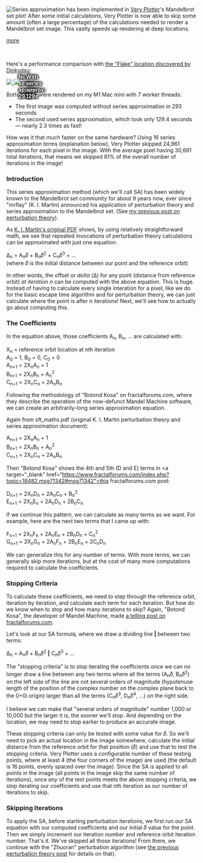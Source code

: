 
<!-- Copyright 2022 Phil Thompson. All Rights Reserved.  As noted in the License section of this repository's readme.md file, this file and its corresponding public HTML file, and all other articles, article files, and images, are distributed under traditional copyright.  The repository source code and other files are distributed under the MIT license. -->

[//]: # (gen-title: Series Approximation and the Mandelbrot set)

[//]: # (gen-title-url: Series-Approximation-and-the-Mandelbrot-set)

[//]: # (gen-keywords: mandelbrot set, mandelbrot, set, series, approximation, perturbation, theory, fractals, math, floating point, floating, point, floatexp, iteration, reference, delta, orbit, charts, graphs, javascript, canvas, development, programming)

[//]: # (gen-description: Applying series approximation to calculate the Mandelbrot set)

[//]: # (gen-meta-end)

<a href="${THIS_ARTICLE}"><img style="float: left" class="width-resp-50-100" src="${SITE_ROOT_REL}/img/20220201.jpg"/></a>Series approximation has been implemented in <a target="_blank" href="${SITE_ROOT_REL}/very-plotter/">Very Plotter</a>'s Mandelbrot set plot!  After some initial calculations, Very Plotter is now able to skip some amount (often a large percentage) of the calculations needed to render a Mandelbrot set image.  This vastly speeds up rendering at deep locations.

[more](more://)

<p style="clear:both">&nbsp;</p>

Here's a performance comparison with <a target="_blank" href="https://www.fractalforums.com/images-showcase-(rate-my-fractal)/flake/">the "Flake" location discovered by Dinkydau</a>:

<a style="position:relative" target="_blank" href="${SITE_ROOT_REL}/very-plotter/?plot=Mandelbrot-set&v=4&n=50100&mag=1.8e157&centerX=-1.99996619445037030418434688506350579675531241540724851511761922944801584242342684381376129778868913812287046406560949864353810575744772166485672496092803920095332176654843899e0&centerY=3.00138243679093832407249730397759249873468311907733352701742572801204749756148235811856472992884140755192241865049781816254785289455481571221457726813208724311827020946640834e-34&gradient=Bwrw-B.282828-r.BE1428-mod760-offset190&bgColor=b&algo=perturb-float">
	<img class="width-resp-50-100" src="${SITE_ROOT_REL}/img/20220201-flake-perturb-float.jpg"/>
	<!-- 4 text-shadow method thanks to https://stackoverflow.com/a/4919231/259456 -->
	<span style="position:absolute; top:-1.0rem; left:2.0rem; text-decoration: none;text-shadow: 2px 2px 4px #000, 2px -2px 4px #000, -2px 2px 4px #000, -2px -2px 4px #000;font-weight: 700;color: #FFF;">No series approx: 293s</span>
</a>
<a style="position:relative" target="_blank" href="${SITE_ROOT_REL}/very-plotter/?plot=Mandelbrot-set&v=4&n=50100&mag=1.8e157&centerX=-1.99996619445037030418434688506350579675531241540724851511761922944801584242342684381376129778868913812287046406560949864353810575744772166485672496092803920095332176654843899e0&centerY=3.00138243679093832407249730397759249873468311907733352701742572801204749756148235811856472992884140755192241865049781816254785289455481571221457726813208724311827020946640834e-34&gradient=Bwrw-B.282828-r.BE1428-mod760-offset190&bgColor=b&algo=perturb-sapx16.2-float">
	<img class="width-resp-50-100" src="${SITE_ROOT_REL}/img/20220201-flake-perturb-sapx16.2-float.jpg"/>
	<span style="position:absolute; top:-1.0rem; left:2.0rem; text-decoration: none;text-shadow: 2px 2px 4px #000, 2px -2px 4px #000, -2px 2px 4px #000, -2px -2px 4px #000;font-weight: 700;color: #FFF;">With series approx: 129s</span>
</a>

Both images were rendered on my M1 Mac mini with 7 worker threads:
<ul>
  <li>The first image was computed without series approximation in 293 seconds</li>
  <li>The second used series approximation, which took only 129.4 seconds &mdash; nearly 2.3 times as fast!</li>
</ul>
How was it that much faster on the same hardware?  Using 16 series approximation terms (explanation below), Very Plotter skipped 24,961 iterations for each pixel in the image.  With the average pixel having 30,691 total iterations, that means we skipped 81% of the overall number of iterations in the image!

### Introduction

This series approximation method (which we'll call SA) has been widely known to the Mandelbrot set community for about 9 years now, ever since "mrflay" (K. I. Martin) announced his application of perturbation theory and series approximation to the Mandelbrot set.  (See <a href="${SITE_ROOT_REL}/2022/Perturbation-Theory-and-the-Mandelbrot-set.html">my previous post on perturbation theory</a>).

As <a target="_blank" href="http://www.science.eclipse.co.uk/sft_maths.pdf">K. I. Martin's original PDF</a> shows, by using relatively straightforward math, we see that repeated invocations of perturbation theory calculations can be approximated with just one equation:

Δ<sub>n</sub> = A<sub>n</sub>𝛿 + B<sub>n</sub>𝛿<sup>2</sup> + C<sub>n</sub>𝛿<sup>3</sup> + ...<br/>
(where 𝛿 is the initial distance between our point and the reference orbit)

In other words, the offset  or <i>delta</i> (Δ) for any point (distance from reference orbit) *at iteration n* can be computed with the above equation.  This is huge.  Instead of having to calculate every single interation for a pixel, like we do for the basic escape time algorithm and for perturbation theory, we can just calculate where the point is after n iterations!  Next, we'll see how to actually go about computing this.

### The Coefficients

In the equation above, those coefficients A<sub>n</sub>, B<sub>n</sub>, ... are calculated with:

X<sub>n</sub> = reference orbit location at nth iteration<br/>
A<sub>0</sub> = 1, B<sub>0</sub> = 0, C<sub>0</sub> = 0<br/>
A<sub>n+1</sub> = 2X<sub>n</sub>A<sub>n</sub> + 1<br/>
B<sub>n+1</sub> = 2X<sub>n</sub>B<sub>n</sub> + A<sub>n</sub><sup>2</sup><br/>
C<sub>n+1</sub> = 2X<sub>n</sub>C<sub>n</sub> + 2A<sub>n</sub>B<sub>n</sub>

Following the methodology of "Botond Kosa" on fractalforums.com, where they describe the operation of the now-defunct Mandel Machine software, we can create an arbitrarily-long series approximation equation.

Again from sft_maths.pdf (original K. I. Martin perturbation theory and series approximation document):

A<sub>n+1</sub> = 2X<sub>n</sub>A<sub>n</sub> + 1<br/>
B<sub>n+1</sub> = 2X<sub>n</sub>B<sub>n</sub> + A<sub>n</sub><sup>2</sup><br/>
C<sub>n+1</sub> = 2X<sub>n</sub>C<sub>n</sub> + 2A<sub>n</sub>B<sub>n</sub>

Then "Botond Kosa" shows the 4th and 5th (D and E) terms in <a target=“_blank” href=“https://www.fractalforums.com/index.php?topic=18482.msg71342#msg71342”>this fractalforums.com post</a>:

D<sub>n+1</sub> = 2X<sub>n</sub>D<sub>n</sub> + 2A<sub>n</sub>C<sub>n</sub> + B<sub>n</sub><sup>2</sup><br/>
E<sub>n+1</sub> = 2X<sub>n</sub>E<sub>n</sub> + 2A<sub>n</sub>D<sub>n</sub> + 2B<sub>n</sub>C<sub>n</sub>

If we continue this pattern, we can calculate as many terms as we want.  For example, here are the next two terms that I came up with:

F<sub>n+1</sub> = 2X<sub>n</sub>F<sub>n</sub> + 2A<sub>n</sub>E<sub>n</sub> + 2B<sub>n</sub>D<sub>n</sub> + C<sub>n</sub><sup>2</sup><br/>
G<sub>n+1</sub> = 2X<sub>n</sub>G<sub>n</sub> + 2A<sub>n</sub>F<sub>n</sub> + 2B<sub>n</sub>E<sub>n</sub> + 2C<sub>n</sub>D<sub>n</sub>

We can generalize this for any number of terms.  With more terms, we can generally skip more iterations, but at the cost of many more computations required to calculate the coefficients.

### Stopping Criteria

To calculate these coefficients, we need to step through the reference orbit, iteration by iteration, and calculate each term for each iteration.  But how do we know when to stop and how many iterations to skip?  Again, "Botond Kosa", the developer of Mandel Machine, made <a target="_blank" href="https://www.fractalforums.com/index.php?topic=18482.msg74200#msg74200">a telling post on fractalforums.com</a>.

Let's look at our SA formula, where we draw a dividing line <large><b>|</b></large> between two terms:

Δ<sub>n</sub> = A<sub>n</sub>𝛿 + B<sub>n</sub>𝛿<sup>2</sup> <large><b>|</b></large> C<sub>n</sub>𝛿<sup>3</sup> + …

The "stopping criteria" is to stop iterating the coefficients once we can no longer draw a line between any two terms where all the terms (A<sub>n</sub>𝛿,  B<sub>n</sub>𝛿<sup>2</sup>) on the left side of the line are not several orders of magnitude (hypotenuse length of the position of the complex number on the complex plane back to the 0+0i origin) larger than all the terms (C<sub>n</sub>𝛿<sup>3</sup>, D<sub>n</sub>𝛿<sup>4</sup>, ...) on the right side.

I believe we can make that "several orders of magnitude" number 1,000 or 10,000 but the larger it is, the sooner we'll stop.  And depending on the location, we may need to stop earlier to produce an accurate image.

These stopping criteria can only be tested with some value for 𝛿.  So we'll need to pick an actual location in the image somewhere, calculate the initial distance from the reference orbit for that position (𝛿) and use that to test the stopping criteria.  Very Plotter uses a configurable number of these testing points, where at least 4 (the four corners of the image) are used (the default is 16 points, evenly spaced over the image).  Since the SA is applied to all points in the image (all points in the image skip the same number of iterations), once <i>any</i> of the test points meets the above stopping criteria, we stop iterating our coefficients and use that nth iteration as our number of iterations to skip.

### Skipping Iterations

To apply the SA, before starting perturbation iterations, we first run our SA equation with our computed coefficients and our initial 𝛿 value for the point.  Then we simply increment our iteration number and reference orbit iteration number.  That's it.  We've skipped all those iterations!  From there, we continue with the "Zhuoran" perturbation algorithm (see <a href="${SITE_ROOT_REL}/2022/Perturbation-Theory-and-the-Mandelbrot-set.html">the previous perturbation theory post</a> for details on that).
